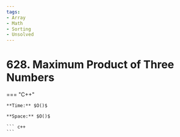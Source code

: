 ```yaml
---
tags:
- Array
- Math
- Sorting
- Unsolved
---
```



# 628. Maximum Product of Three Numbers

=== "C++"

    **Time:** $O()$

    **Space:** $O()$

    ``` c++
    ```